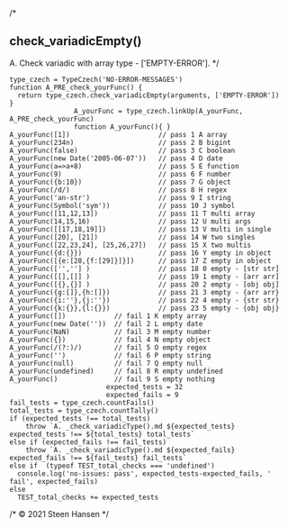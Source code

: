 /*
## check_variadicEmpty()
A. Check variadic with array type - ['EMPTY-ERROR'].
*/

    type_czech = TypeCzech('NO-ERROR-MESSAGES')
    function A_PRE_check_yourFunc() {
      return type_czech.check_variadicEmpty(arguments, ['EMPTY-ERROR'])
    }
                    A_yourFunc = type_czech.linkUp(A_yourFunc, A_PRE_check_yourFunc) 
                    function A_yourFunc(){ }
    A_yourFunc([1])                      // pass 1 A array
    A_yourFunc(234n)                     // pass 2 B bigint
    A_yourFunc(false)                    // pass 3 C boolean
    A_yourFunc(new Date('2005-06-07'))   // pass 4 D date
    A_yourFunc(a=>a+8)                   // pass 5 E function
    A_yourFunc(9)                        // pass 6 F number
    A_yourFunc({b:10})                   // pass 7 G object
    A_yourFunc(/d/)                      // pass 8 H regex
    A_yourFunc('an-str')                 // pass 9 I string
    A_yourFunc(Symbol('sym'))            // pass 10 J symbol
    A_yourFunc([11,12,13])               // pass 11 T multi array
    A_yourFunc(14,15,16)                 // pass 12 U multi args
    A_yourFunc([[17,18,19]])             // pass 13 V multi in single
    A_yourFunc([20], [21])               // pass 14 W two singles
    A_yourFunc([22,23,24], [25,26,27])   // pass 15 X two multis
    A_yourFunc({d:{}})                   // pass 16 Y empty in object
    A_yourFunc([{e:[28,{f:[29]}]}])      // pass 17 Z empty in object
    A_yourFunc(['',''] )                 // pass 18 0 empty - [str str]
    A_yourFunc([[],[]] )                 // pass 19 1 empty - [arr arr]
    A_yourFunc([{},{}] )                 // pass 20 2 empty - [obj obj]
    A_yourFunc({g:[]},{h:[]})            // pass 21 3 empty - {arr arr}
    A_yourFunc({i:''},{j:''})            // pass 22 4 empty - {str str}
    A_yourFunc({k:{}},{l:{}})            // pass 23 5 empty - {obj obj} 
    A_yourFunc([])            // fail 1 K empty array
    A_yourFunc(new Date(''))  // fail 2 L empty date
    A_yourFunc(NaN)           // fail 3 M empty number
    A_yourFunc({})            // fail 4 N empty object
    A_yourFunc(/(?:)/)        // fail 5 O empty regex
    A_yourFunc('')            // fail 6 P empty string
    A_yourFunc(null)          // fail 7 Q empty null
    A_yourFunc(undefined)     // fail 8 R empty undefined
    A_yourFunc()              // fail 9 S empty nothing
                            expected_tests = 32
                            expected_fails = 9
    fail_tests = type_czech.countFails()
    total_tests = type_czech.countTally()
    if (expected_tests !== total_tests) 
        throw `A. _check_variadicType().md ${expected_tests} expected_tests !== ${total_tests} total_tests`
    else if (expected_fails !== fail_tests) 
        throw `A. _check_variadicType().md ${expected_fails} expected_fails !== ${fail_tests} fail_tests`
    else if  (typeof TEST_total_checks === 'undefined')
      console.log('no-issues: pass', expected_tests-expected_fails, ' fail', expected_fails)
    else
      TEST_total_checks += expected_tests


/* &copy; 2021 Steen Hansen */
      